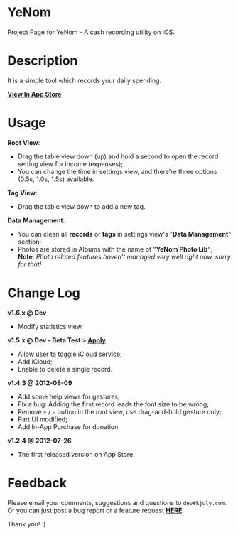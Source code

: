 YeNom
=====

Project Page for YeNom - A cash recording utility on iOS.

# Description

It is a simple tool which records your daily spending.

[__View In App Store__](http://itunes.apple.com/us/app/yenom/id543028543?ls=1&mt=8)

# Usage

__Root View__:

  - Drag the table view down (up) and hold a second to open the record setting view for income (expenses);
  - You can change the time in settings view, and there're three options (0.5s, 1.0s, 1.5s) available.

__Tag View__:

  - Drag the table view down to add a new tag.

__Data Management__:
  - You can clean all __records__ or __tags__ in settings view's "__Data Management__" section;
  - Photos are stored in Albums with the name of "__YeNom Photo Lib__";  
**Note**: _Photo related features haven't managed very well right now, sorry for that!_

# Change Log

__v1.6.x @ Dev__

  - Modify statistics view.

__v1.5.x @ Dev - Beta Test > [Apply](https://testflightapp.com/join/66e9a8d90aa54268ca89adbdfc457ab6-MTAyODU2/)__

  - Allow user to toggle iCloud service;
  - Add iCloud;
  - Enable to delete a single record.

__v1.4.3 @ 2012-08-09__

  - Add some help views for gestures;
  - Fix a bug: Adding the first record leads the font size to be wrong;
  - Remove `+` / `-` button in the root view, use drag-and-hold gesture only;
  - Part UI modified;
  - Add In-App Purchase for donation.

__v1.2.4 @ 2012-07-26__

  - The first released version on App Store.

# Feedback

Please email your comments, suggestions and questions to `dev#kjuly.com`.  
Or you can just post a bug report or a feature request [__HERE__](https://github.com/Kjuly/YeNom/issues/new).

Thank you! :)

